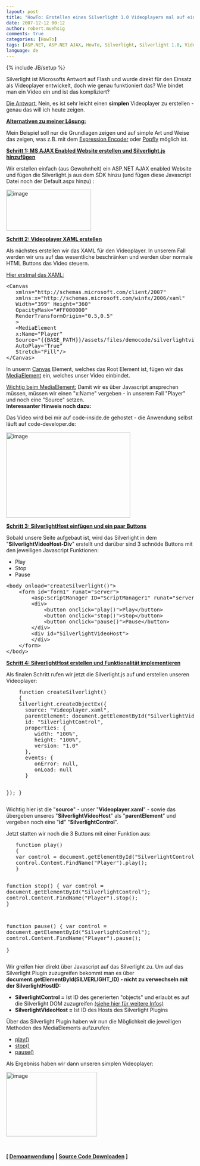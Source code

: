 ```yaml
---
layout: post
title: "HowTo: Erstellen eines Silverlight 1.0 Videoplayers mal auf einfache Weise"
date: 2007-12-12 00:12
author: robert.muehsig
comments: true
categories: [HowTo]
tags: [ASP.NET, ASP.NET AJAX, HowTo, Silverlight, Silverlight 1.0, Videoplayer]
language: de
---
```

{% include JB/setup %}
<p>Silverlight ist Microsofts Antwort auf Flash und wurde direkt für den Einsatz als Videoplayer entwickelt, doch wie genau funktioniert das? Wie bindet man ein Video ein und ist das kompliziert?</p> <p><u>Die Antwort:</u> Nein, es ist sehr leicht einen <strong>simplen</strong> Videoplayer zu erstellen - genau das will ich heute zeigen.</p> <p><u><strong>Alternativen zu meiner Lösung:</strong></u></p> <p>Mein Beispiel soll nur die Grundlagen zeigen und auf simple Art und Weise das zeigen, was z.B. mit dem <a href="http://www.microsoft.com/expression/products/overview.aspx?key=encoder" target="_blank">Expression Encoder</a> oder <a href="http://www.popfly.ms/" target="_blank">Popfly</a> möglich ist.</p> <p><strong><u>Schritt 1: MS AJAX Enabled Website erstellen und Silverlight.js hinzufügen</u></strong></p> <p>Wir erstellen einfach (aus Gewohnheit) ein ASP.NET AJAX enabled Website und fügen die Silverlight.js aus dem SDK hinzu (und fügen diese Javascript Datei noch der Default.aspx hinzu) :</p> <p><a href="{{BASE_PATH}}/assets/wp-images/image186.png"><img style="border-top-width: 0px; border-left-width: 0px; border-bottom-width: 0px; border-right-width: 0px" height="110" alt="image" src="{{BASE_PATH}}/assets/wp-images/image-thumb165.png" width="228" border="0"></a> </p> <p><strong><u>Schritt 2: Videoplayer XAML erstellen</u></strong></p> <p>Als nächstes erstellen wir das XAML für den Videoplayer. In unserem Fall werden wir uns auf das wesentliche beschränken und werden über normale HTML Buttons das Video steuern.</p> <p><u>Hier erstmal das XAML:</u></p> <div class="CodeFormatContainer"><pre class="csharpcode">&lt;Canvas
   xmlns=<span class="str">"http://schemas.microsoft.com/client/2007"</span>
   xmlns:x=<span class="str">"http://schemas.microsoft.com/winfx/2006/xaml"</span>
   Width=<span class="str">"399"</span> Height=<span class="str">"360"</span>
   OpacityMask=<span class="str">"#FF000000"</span>
   RenderTransformOrigin=<span class="str">"0.5,0.5"</span>
   &gt;
   &lt;MediaElement
   x:Name=<span class="str">"Player"</span>
   Source=<span class="str">"{{BASE_PATH}}/assets/files/democode/silverlightvideoplayer/Lake.wmv"</span>
   AutoPlay=<span class="str">"True"</span>
   Stretch=<span class="str">"Fill"</span>/&gt;
&lt;/Canvas&gt;</pre></div>
<p>In unserm <a href="http://msdn2.microsoft.com/en-us/library/bb188312.aspx" target="_blank">Canvas</a> Element, welches das Root Element ist, fügen wir das <a href="http://msdn2.microsoft.com/en-us/library/bb188356.aspx" target="_blank">MediaElement</a> ein, welches unser Video einbindet.</p>
<p><u>Wichtig beim MediaElement:</u> Damit wir es über Javascript ansprechen müssen, müssen wir einen "x:Name" vergeben - in unserem Fall "Player" und noch eine "Source" setzen.<br><strong>Interessanter Hinweis noch dazu:</strong></p>
<p>Das Video wird bei mir auf code-inside.de gehostet - die Anwendung selbst läuft auf code-developer.de:</p>
<p><a href="{{BASE_PATH}}/assets/wp-images/image187.png"><img style="border-top-width: 0px; border-left-width: 0px; border-bottom-width: 0px; border-right-width: 0px" height="229" alt="image" src="{{BASE_PATH}}/assets/wp-images/image-thumb166.png" width="333" border="0"></a> </p>
<p><strong><u>Schritt 3: SilverlightHost einfügen und ein paar Buttons</u></strong></p>
<p>Sobald unsere Seite aufgebaut ist, wird das Silverlight in dem "<strong>SilverlightVideoHost-Div</strong>" erstellt und darüber sind 3 schnöde Buttons mit den jeweiligen Javascript Funktionen:</p>
<ul>
<li>Play 
<li>Stop 
<li>Pause</li></ul>
<div class="CodeFormatContainer"><pre class="csharpcode">&lt;body onload=<span class="str">"createSilverlight()"</span>&gt;
    &lt;form id=<span class="str">"form1"</span> runat=<span class="str">"server"</span>&gt;
        &lt;asp:ScriptManager ID=<span class="str">"ScriptManager1"</span> runat=<span class="str">"server"</span> /&gt;
        &lt;div&gt;
            &lt;button onclick=<span class="str">"play()"</span>&gt;Play&lt;/button&gt;
            &lt;button onclick=<span class="str">"stop()"</span>&gt;Stop&lt;/button&gt;
            &lt;button onclick=<span class="str">"pause()"</span>&gt;Pause&lt;/button&gt;
        &lt;/div&gt;
        &lt;div id=<span class="str">"SilverlightVideoHost"</span>&gt;
        &lt;/div&gt;
    &lt;/form&gt;
&lt;/body&gt;</pre></div>
<p><strong><u>Schritt 4: SilverlightHost erstellen und Funktionalität implementieren</u></strong></p>
<p>Als finalen Schritt rufen wir jetzt die Silverlight.js auf und erstellen unseren Videoplayer:</p>
<div class="CodeFormatContainer"><pre class="csharpcode">    function createSilverlight()
    {
    Silverlight.createObjectEx({
      source: <span class="str">"Videoplayer.xaml"</span>,
      parentElement: document.getElementById(<span class="str">"SilverlightVideoHost"</span>),
      id: <span class="str">"SilverlightControl"</span>,
      properties: {
         width: <span class="str">"100%"</span>,
         height: <span class="str">"100%"</span>,
         version: <span class="str">"1.0"</span>
      },
      events: {
         onError: <span class="kwrd">null</span>,
         onLoad: <span class="kwrd">null</span>
      }

   });
   }</pre></div>Wichtig hier ist die "<strong>source</strong>" - unser "<strong>Videoplayer.xaml</strong>" - sowie das übergeben unseres "<strong>SilverlightVideoHost</strong>" als "<strong>parentElement</strong>" und vergeben noch eine "<strong>id</strong>" "<strong>SilverlightControl</strong>". 
<p>Jetzt statten wir noch die 3 Buttons mit einer Funktion aus:</p>
<div class="CodeFormatContainer"><pre class="csharpcode">   function play()
   {
   var control = document.getElementById(<span class="str">"SilverlightControl"</span>);
   control.Content.FindName(<span class="str">"Player"</span>).play();   
   }
   
   function stop()
   {
   var control = document.getElementById(<span class="str">"SilverlightControl"</span>);
   control.Content.FindName(<span class="str">"Player"</span>).stop();
   }
   
   function pause()
   {
   var control = document.getElementById(<span class="str">"SilverlightControl"</span>);
   control.Content.FindName(<span class="str">"Player"</span>).pause();   
   }</pre></div>
<p>Wir greifen hier direkt über Javascript auf das Silverlight zu. Um auf das Silverlight Plugin zuzugreifen bekommt man es über <strong>document.getElementById(SILVERLIGHT_ID) - nicht zu verwechseln mit der SilverlightHostID:</strong></p>
<ul>
<li><strong>SilverlightControl =</strong> Ist ID des generierten "objects" und erlaubt es auf die Silverlight DOM zuzugreifen <a href="http://weblogs.asp.net/jgalloway/archive/2007/10/31/silverlight-doesn-t-require-any-javascript.aspx" target="_blank">(siehe hier für weitere Infos)</a>
<li><strong>SilverlightVideoHost = </strong>Ist ID des Hosts des Silverlight Plugins</li></ul>
<p> Über das Silverlight Plugin haben wir nun die Möglichkeit die jeweiligen Methoden des MediaElements aufzurufen:</p>
<ul>
<li><a href="http://msdn2.microsoft.com/en-us/library/bb188290.aspx" target="_blank">play()</a></li>
<li><a href="http://msdn2.microsoft.com/en-us/library/bb188291.aspx" target="_blank">stop()</a></li>
<li><a href="http://msdn2.microsoft.com/en-us/library/bb188289.aspx" target="_blank">pause()</a></li></ul>
<p>Als Ergebniss haben wir dann unseren simplen Videoplayer:</p>
<p><a href="{{BASE_PATH}}/assets/wp-images/image188.png"><img style="border-right: 0px; border-top: 0px; border-left: 0px; border-bottom: 0px" height="173" alt="image" src="{{BASE_PATH}}/assets/wp-images/image-thumb167.png" width="244" border="0"></a> </p>
<p>&nbsp;</p>
<p><strong>[ <a href="http://code-developer.de/democode/silverlightvideoplayer/" target="_blank">Demoanwendung</a> | <a href="{{BASE_PATH}}/assets/files/democode/silverlightvideoplayer/silverlightvideoplayer.zip" target="_blank">Source Code Downloaden</a> ]</strong></p>
